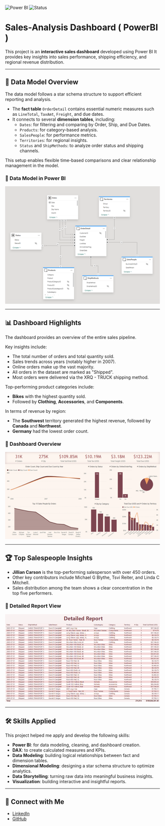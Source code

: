 ![Power BI](https://img.shields.io/badge/Power%20BI-Dashboard-yellow?logo=powerbi)
![Status](https://img.shields.io/badge/Status-Completed-brightgreen)

# Sales-Analysis Dashboard ( PowerBI )

This project is an **interactive sales dashboard** developed using Power BI It provides key insights into sales performance, shipping efficiency, and regional revenue distribution.

---

## 🧩 Data Model Overview

The data model follows a star schema structure to support efficient reporting and analysis.

- The **fact table** `OrderDetail` contains essential numeric measures such as `LineTotal`, `TaxAmt`, `Freight`, and due dates.
- It connects to several **dimension tables**, including:
  - `Dates`: for filtering and comparing by Order, Ship, and Due Dates.
  - `Products`: for category-based analysis.
  - `SalesPeople`: for performance metrics.
  - `Territories`: for regional insights.
  - `Status` and `ShipMethods`: to analyze order status and shipping channels.

This setup enables flexible time-based comparisons and clear relationship management in the model.

### 🔹 Data Model in Power BI
![Model](Model.png)

---

## 📊 Dashboard Highlights

The dashboard provides an overview of the entire sales pipeline.

Key insights include:

- The total number of orders and total quantity sold.
- Sales trends across years (notably higher in 2007).
- Online orders make up the vast majority.
- All orders in the dataset are marked as "Shipped".
- Most orders were delivered via the XRQ - TRUCK shipping method.

Top-performing product categories include:

- **Bikes** with the highest quantity sold.
- Followed by **Clothing**, **Accessories**, and **Components**.

In terms of revenue by region:

- The **Southwest** territory generated the highest revenue, followed by **Canada** and **Northwest**.
- **Germany** had the lowest order count.

### 🔹 Dashboard Overview
![Dashboard](Dashboard.png)

---

## 🏆 Top Salespeople Insights

- **Jillian Carson** is the top-performing salesperson with over 450 orders.
- Other key contributors include Michael G Blythe, Tsvi Reiter, and Linda C Mitchell.
- Sales distribution among the team shows a clear concentration in the top five performers.

### 🔹 Detailed Report View
![Detailed Report](Detailed%20Report.png)

---

## 🛠 Skills Applied

This project helped me apply and develop the following skills:

- **Power BI**: for data modeling, cleaning, and dashboard creation.
- **DAX**: to create calculated measures and KPIs.
- **Data Modeling**: building logical relationships between fact and dimension tables.
- **Dimensional Modeling**: designing a star schema structure to optimize analytics.
- **Data Storytelling**: turning raw data into meaningful business insights.
- **Visualization**: building interactive and insightful reports.


---

## 🔗 Connect with Me

- [LinkedIn](https://www.linkedin.com/in/moazshaker/)
- [GitHub](https://github.com/Moaz-shaker)
